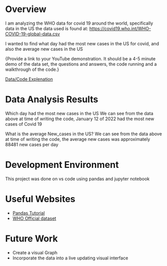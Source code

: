 # Overview

I am analyzing the WHO data for covid 19 around the world, specifically data in the US
the data used is found at: https://covid19.who.int/WHO-COVID-19-global-data.csv

I wanted to find what day had the most new cases in the US for covid, and also the average new cases in the US

{Provide a link to your YouTube demonstration.  It should be a 4-5 minute demo of the data set, the questions and answers, the code running and a walkthrough of the code.}

[Data/Code Explenation](https://youtu.be/sHXyZlWbLt8)

# Data Analysis Results

Which day had the most new cases in the US
We can see from the data above at time of writing the code, January 12 of 2022 had the most new cases of Covid 19

What is the average New_cases in the US?
We can see from the data above at time of writing the code, the average new cases was approximately 88481 new cases per day 

# Development Environment

This project was done on vs code using pandas and jupyter notebook

# Useful Websites

* [Pandas Tutorial](https://www.youtube.com/watch?v=MYU9W34dZh0)
* [WHO Official dataset](https://covid19.who.int/data)

# Future Work

* Create a visual Graph
* Incorporate the data into a live updating visual interface
